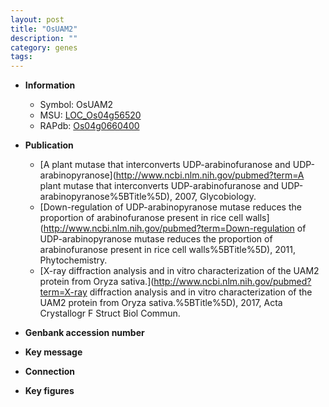 ```yaml
---
layout: post
title: "OsUAM2"
description: ""
category: genes
tags: 
---
```


* **Information**  
    + Symbol: OsUAM2  
    + MSU: [LOC_Os04g56520](http://rice.plantbiology.msu.edu/cgi-bin/ORF_infopage.cgi?orf=LOC_Os04g56520)  
    + RAPdb: [Os04g0660400](http://rapdb.dna.affrc.go.jp/viewer/gbrowse_details/irgsp1?name=Os04g0660400)  

* **Publication**  
    + [A plant mutase that interconverts UDP-arabinofuranose and UDP-arabinopyranose](http://www.ncbi.nlm.nih.gov/pubmed?term=A plant mutase that interconverts UDP-arabinofuranose and UDP-arabinopyranose%5BTitle%5D), 2007, Glycobiology.
    + [Down-regulation of UDP-arabinopyranose mutase reduces the proportion of arabinofuranose present in rice cell walls](http://www.ncbi.nlm.nih.gov/pubmed?term=Down-regulation of UDP-arabinopyranose mutase reduces the proportion of arabinofuranose present in rice cell walls%5BTitle%5D), 2011, Phytochemistry.
    + [X-ray diffraction analysis and in vitro characterization of the UAM2 protein from Oryza sativa.](http://www.ncbi.nlm.nih.gov/pubmed?term=X-ray diffraction analysis and in vitro characterization of the UAM2 protein from Oryza sativa.%5BTitle%5D), 2017, Acta Crystallogr F Struct Biol Commun.

* **Genbank accession number**  

* **Key message**  

* **Connection**  

* **Key figures**  


